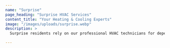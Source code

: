 ```yaml
---
name: "Surprise"
page_heading: "Surprise HVAC Services"
content_title: "Your Heating & Cooling Experts"
image: "/images/uploads/surprise.webp"
description: >
  Surprise residents rely on our professional HVAC technicians for dependable heating and cooling system installations, repairs, and preventative maintenance. We understand the local climate challenges and provide tailored solutions that optimize energy use and indoor air quality. Our transparent pricing and quick emergency response make us the preferred HVAC service provider in Surprise.

---
```

